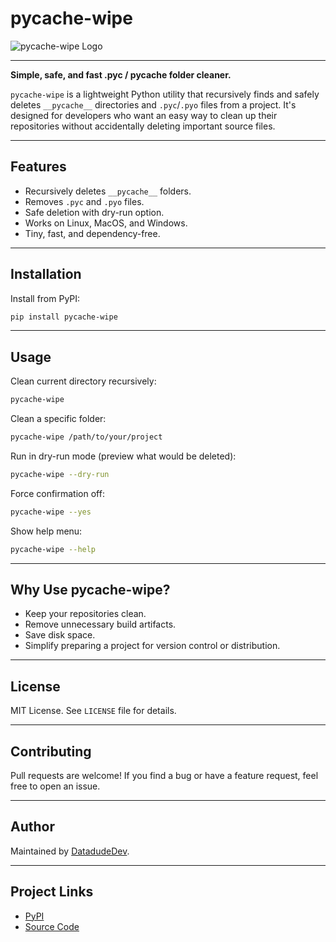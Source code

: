 # pycache-wipe

![pycache-wipe Logo](https://pypi.org/static/images/logo-small.8998e9d1.svg)

---

**Simple, safe, and fast .pyc / __pycache__ folder cleaner.**

`pycache-wipe` is a lightweight Python utility that recursively finds and safely deletes `__pycache__` directories and `.pyc`/`.pyo` files from a project. It's designed for developers who want an easy way to clean up their repositories without accidentally deleting important source files.

---

## Features

- Recursively deletes `__pycache__` folders.
- Removes `.pyc` and `.pyo` files.
- Safe deletion with dry-run option.
- Works on Linux, MacOS, and Windows.
- Tiny, fast, and dependency-free.

---

## Installation

Install from PyPI:

```bash
pip install pycache-wipe
```

---

## Usage

Clean current directory recursively:

```bash
pycache-wipe
```

Clean a specific folder:

```bash
pycache-wipe /path/to/your/project
```

Run in dry-run mode (preview what would be deleted):

```bash
pycache-wipe --dry-run
```

Force confirmation off:

```bash
pycache-wipe --yes
```

Show help menu:

```bash
pycache-wipe --help
```

---

## Why Use pycache-wipe?

- Keep your repositories clean.
- Remove unnecessary build artifacts.
- Save disk space.
- Simplify preparing a project for version control or distribution.

---

## License

MIT License. See `LICENSE` file for details.

---

## Contributing

Pull requests are welcome! If you find a bug or have a feature request, feel free to open an issue.

---

## Author

Maintained by [DatadudeDev](https://github.com/datadudedev).

---

## Project Links

- [PyPI](https://pypi.org/project/pycache-wipe/)
- [Source Code](https://github.com/yourusername/pycache-wipe)

